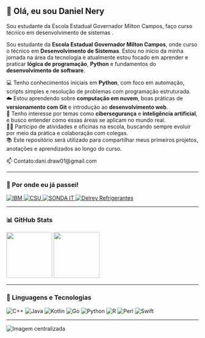 

<h2>👋 Olá, eu sou Daniel Nery</h2>
<p>Sou estudante da Escola Estadual Governador Milton Campos, faço curso técnico em desenvolvimento de sistemas .</p>






Sou estudante da **Escola Estadual Governador Milton Campos**, onde curso o técnico em **Desenvolvimento de Sistemas**. Estou no início da minha jornada na área da tecnologia e atualmente estou focado em aprender e praticar **lógica de programação**, **Python** e fundamentos do **desenvolvimento de software**.

💻 Tenho conhecimentos iniciais em **Python**, com foco em automação, scripts simples e resolução de problemas com programação estruturada.  
☁️ Estou aprendendo sobre **computação em nuvem**, boas práticas de **versionamento com Git** e introdução ao **desenvolvimento web**.  
🔐 Tenho interesse por temas como **cibersegurança** e **inteligência artificial**, e busco entender como essas áreas se aplicam no mundo real.  
👨‍🏫 Participo de atividades e oficinas na escola, buscando sempre evoluir por meio da prática e colaboração com colegas.  
📚 Este repositório será utilizado para compartilhar meus primeiros projetos, anotações e aprendizados ao longo do curso.  



<p>📫 Contato:dani.draw01@gmail.com

<hr>

<h3>🚧 Por onde eu já passei!</h3>
<p>
  <a href="https://www.ibm.com" target="_blank" class="badge">
    <img src="https://img.shields.io/badge/IBM-0530AD?style=for-the-badge&logo=IBM&logoColor=white" alt="IBM" />
  </a>
  <a href="https://www.csu.com.br/" target="_blank" class="badge">
    <img src="https://img.shields.io/badge/CSU-002E5D?style=for-the-badge&logoColor=white" alt="CSU" />
  </a>
  <a href="https://www.sonda.com/" target="_blank" class="badge">
    <img src="https://img.shields.io/badge/SONDA--IT-000000?style=for-the-badge&logoColor=white" alt="SONDA IT" />
  </a>
  <a href="https://delreyrefrigerantes.com.br/" target="_blank" class="badge">
    <img src="https://img.shields.io/badge/Delrey_Refrigerantes-228B22?style=for-the-badge&logoColor=white" alt="Delrey Refrigerantes" />
  </a>
</p>

<hr>

<h3 class="center">📊 GitHub Stats</h3>
<p class="center">
  <img height="120em" src="https://github-readme-stats.vercel.app/api?username=danielnery03&show_icons=true&theme=tokyonight&hide_title=false" />
  <img height="120em" src="https://github-readme-stats.vercel.app/api/top-langs/?username=danielnery03&layout=compact&theme=tokyonight" />
</p>

<hr>

<h3 class="center">🚀 Linguagens e Tecnologias</h3>
<p class="tech-icons center">
  <img src="https://cdn.jsdelivr.net/gh/devicons/devicon/icons/cplusplus/cplusplus-original.svg" alt="C++" />
  <img src="https://cdn.jsdelivr.net/gh/devicons/devicon/icons/java/java-original.svg" alt="Java" />
  <img src="https://cdn.jsdelivr.net/gh/devicons/devicon/icons/kotlin/kotlin-original.svg" alt="Kotlin" />
  <img src="https://cdn.jsdelivr.net/gh/devicons/devicon/icons/go/go-original.svg" alt="Go" />
  <img src="https://cdn.jsdelivr.net/gh/devicons/devicon/icons/python/python-original.svg" alt="Python" />
  <img src="https://cdn.jsdelivr.net/gh/devicons/devicon/icons/r/r-original.svg" alt="R" />
  <img src="https://cdn.jsdelivr.net/gh/devicons/devicon/icons/perl/perl-original.svg" alt="Perl" />
  <img src="https://cdn.jsdelivr.net/gh/devicons/devicon/icons/swift/swift-original.svg" alt="Swift" />
</p>

<hr>

<p class="center">
  <img src="https://github.com/user-attachments/assets/d1285ea5-983e-405e-a17e-53673b2a3041" alt="Imagem centralizada" />
</p>

</body>
</html>
